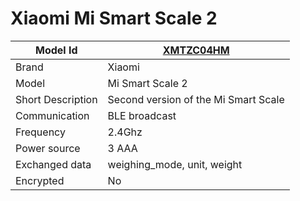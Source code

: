 # Xiaomi Mi Smart Scale 2

|Model Id|[XMTZC04HM](https://github.com/theengs/decoder/blob/development/src/devices/XMTZC04HM_json.h)|
|-|-|
|Brand|Xiaomi|
|Model|Mi Smart Scale 2|
|Short Description|Second version of the Mi Smart Scale|
|Communication|BLE broadcast|
|Frequency|2.4Ghz|
|Power source|3 AAA|
|Exchanged data|weighing_mode, unit, weight|
|Encrypted|No|
